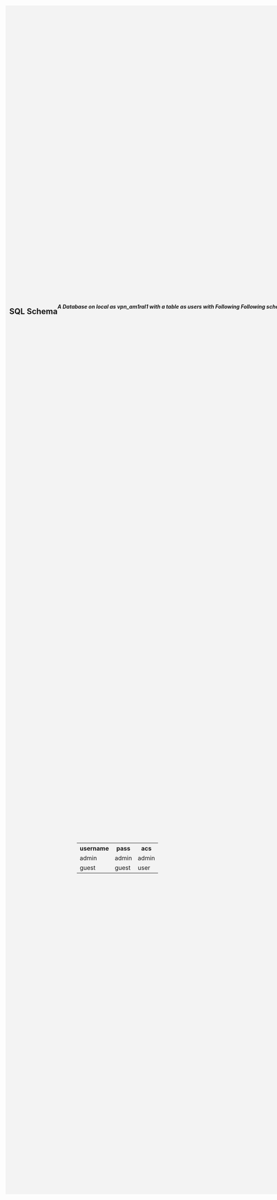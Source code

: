 <div style="flex-wrap: wrap;display: flex;align-items: center;justify-content: center;background: rgba(169,169,169,0.12);height: 80vh;width: 80vw">
<div style="width: 100%;display: flex;justify-content: center"><h2 style="">SQL Schema</h2>
<h5>A Database on local as vpn_am1ral1 with a table as users with Following Following schema </h5>
</div>

<table style="margin-top: -30%;width: 50%">
  <tr>
    <th>username</th>
    <th>pass</th>
    <th>acs</th>
  </tr>
  <tr>
    <td>admin</td>
    <td>admin</td>
    <td>admin</td>
  </tr>
  <tr>
    <td>guest </td>
    <td>guest</td>
    <td>user</td>
  </tr>

</table>


</div>

